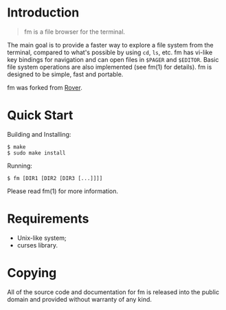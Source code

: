 Introduction
============

> fm is a file browser for the terminal.

The main goal is to provide a faster way to explore a file system from
the terminal, compared to what's possible by using `cd`, `ls`, etc.
fm has vi-like key bindings for navigation and can open files in
`$PAGER` and `$EDITOR`.  Basic file system operations are also
implemented (see fm(1) for details).  fm is designed to be simple,
fast and portable.

fm was forked from [Rover](https://github.com/lecram/rover).

Quick Start
===========

Building and Installing:
```
$ make
$ sudo make install
```

Running:
```
$ fm [DIR1 [DIR2 [DIR3 [...]]]]
```

Please read fm(1) for more information.


Requirements
============

* Unix-like system;
* curses library.


Copying
=======

All of the source code and documentation for fm is released into the
public domain and provided without warranty of any kind.
